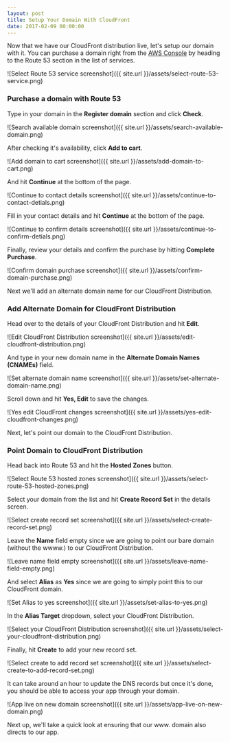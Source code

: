 ```yaml
---
layout: post
title: Setup Your Domain With CloudFront
date: 2017-02-09 00:00:00
---
```


Now that we have our CloudFront distribution live, let's setup our domain with it. You can purchase a domain right from the [AWS Console](https://console.aws.amazon.com) by heading to the Route 53 section in the list of services.

![Select Route 53 service screenshot]({{ site.url }}/assets/select-route-53-service.png)

### Purchase a domain with Route 53

Type in your domain in the **Register domain** section and click **Check**.

![Search available domain screenshot]({{ site.url }}/assets/search-available-domain.png)

After checking it's availability, click **Add to cart**.

![Add domain to cart screenshot]({{ site.url }}/assets/add-domain-to-cart.png)

And hit **Continue** at the bottom of the page.

![Continue to contact details screenshot]({{ site.url }}/assets/continue-to-contact-detials.png)

Fill in your contact details and hit **Continue** at the bottom of the page.

![Continue to confirm details screenshot]({{ site.url }}/assets/continue-to-confirm-detials.png)

Finally, review your details and confirm the purchase by hitting **Complete Purchase**.

![Confirm domain purchase screenshot]({{ site.url }}/assets/confirm-domain-purchase.png)

Next we'll add an alternate domain name for our CloudFront Distribution.

### Add Alternate Domain for CloudFront Distribution

Head over to the details of your CloudFront Distribution and hit **Edit**.

![Edit CloudFront Distribution screenshot]({{ site.url }}/assets/edit-cloudfront-distribution.png)

And type in your new domain name in the **Alternate Domain Names (CNAMEs)** field.

![Set alternate domain name screenshot]({{ site.url }}/assets/set-alternate-domain-name.png)

Scroll down and hit **Yes, Edit** to save the changes.

![Yes edit CloudFront changes screenshot]({{ site.url }}/assets/yes-edit-cloudfront-changes.png)

Next, let's point our domain to the CloudFront Distribution.

### Point Domain to CloudFront Distribution

Head back into Route 53 and hit the **Hosted Zones** button.

![Select Route 53 hosted zones screenshot]({{ site.url }}/assets/select-route-53-hosted-zones.png)

Select your domain from the list and hit **Create Record Set** in the details screen.

![Select create record set screenshot]({{ site.url }}/assets/select-create-record-set.png)

Leave the **Name** field empty since we are going to point our bare domain (without the wwww.) to our CloudFront Distribution.

![Leave name field empty screenshot]({{ site.url }}/assets/leave-name-field-empty.png)

And select **Alias** as **Yes** since we are going to simply point this to our CloudFront domain.

![Set Alias to yes screenshot]({{ site.url }}/assets/set-alias-to-yes.png)

In the **Alias Target** dropdown, select your CloudFront Distribution.

![Select your CloudFront Distribution screenshot]({{ site.url }}/assets/select-your-cloudfront-distribution.png)

Finally, hit **Create** to add your new record set.

![Select create to add record set  screenshot]({{ site.url }}/assets/select-create-to-add-record-set.png)

It can take around an hour to update the DNS records but once it's done, you should be able to access your app through your domain.

![App live on new domain screenshot]({{ site.url }}/assets/app-live-on-new-domain.png)

Next up, we'll take a quick look at ensuring that our www. domain also directs to our app.
